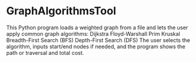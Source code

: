 # GraphAlgorithmsTool
This Python program loads a weighted graph from a file and lets the user apply common graph algorithms:  Dijkstra  Floyd-Warshall  Prim  Kruskal  Breadth-First Search (BFS)  Depth-First Search (DFS)  The user selects the algorithm, inputs start/end nodes if needed, and the program shows the path or traversal and total cost.
